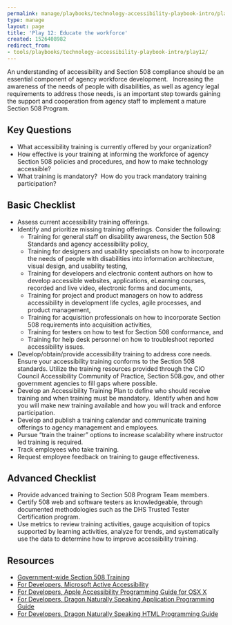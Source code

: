 ```yaml
---
permalink: manage/playbooks/technology-accessibility-playbook-intro/play12/
type: manage
layout: page
title: 'Play 12: Educate the workforce'
created: 1526408982
redirect_from:
- tools/playbooks/technology-accessibility-playbook-intro/play12/
---
```


An understanding of accessibility and Section 508 compliance should be an essential component of agency workforce development.&nbsp;&nbsp; Increasing the awareness of the needs of people with disabilities, as well as agency legal requirements to address those needs, is an important step towards gaining the support and cooperation from agency staff to implement a mature Section 508 Program.

## Key Questions

  * What accessibility training is currently offered by your organization?
  * How effective is your training at informing the workforce of agency Section 508 policies and procedures, and how to make technology accessible?
  * What training is mandatory?&nbsp; How do you track mandatory training participation?

## Basic Checklist

  * Assess current accessibility training offerings.
  * Identify and prioritize missing training offerings. Consider the following:
      * Training for general staff on disability awareness, the Section 508 Standards and agency accessibility policy,
      * Training for designers and usability specialists on how to incorporate the needs of people with disabilities into information architecture,&nbsp; visual design, and usability testing,
      * Training for developers and electronic content authors on how to develop accessible websites, applications, eLearning courses, recorded and live video, electronic forms and documents,
      * Training for project and product managers on how to address accessibility in development life cycles, agile processes, and product management,
      * Training for acquisition professionals on how to incorporate Section 508 requirements into acquisition activities,
      * Training for testers on how to test for Section 508 conformance, and
      * Training for help desk personnel on how to troubleshoot reported accessibility issues.
  * Develop/obtain/provide accessibility training to address core needs.&nbsp; Ensure your accessibility training conforms to the Section 508 standards. Utilize the training resources provided through the CIO Council Accessibility Community of Practice, Section 508.gov, and other government agencies to fill gaps where possible.
  * Develop an Accessibility Training Plan to define who should receive training and when training must be mandatory.&nbsp; Identify when and how you will make new training available and how you will track and enforce participation.
  * Develop and publish a training calendar and communicate training offerings to agency management and employees.
  * Pursue &ldquo;train the trainer&rdquo; options to increase scalability where instructor led training is required.
  * Track employees who take training.
  * Request employee feedback on training to gauge effectiveness.

## Advanced Checklist

  * Provide advanced training to Section 508 Program Team members.
  * Certify 508 web and software testers as knowledgeable, through documented methodologies such as the DHS Trusted Tester Certification program.
  * Use metrics to review training activities, gauge acquisition of topics supported by learning activities, analyze for trends, and systematically use the data to determine how to improve accessibility training.

## Resources

  * [Government-wide Section 508 Training][1]
  * [For Developers, Microsoft Active Accessibility][2]
  * [For Developers, Apple Accessibility Programming Guide for OSX X][3]
  * [For Developers, Dragon Naturally Speaking Application Programming Guide][4]
  * [For Developers, Dragon Naturally Speaking HTML Programming Guide][5]

&nbsp;

 [1]: {{site.baseurl}}/tools
 [2]: https://msdn.microsoft.com/en-us/library/windows/desktop/dd373592
 [3]: http://developer.apple.com/library/mac/documentation/Accessibility/Conceptual/AccessibilityMacOSX/
 [4]: http://www.nuance.com/ucmprod/groups/healthcare/documents/webasset/nd_004978.pdf
 [5]: http://www.nuance.com/ucmprod/groups/healthcare/documents/webasset/nd_004979.pdf